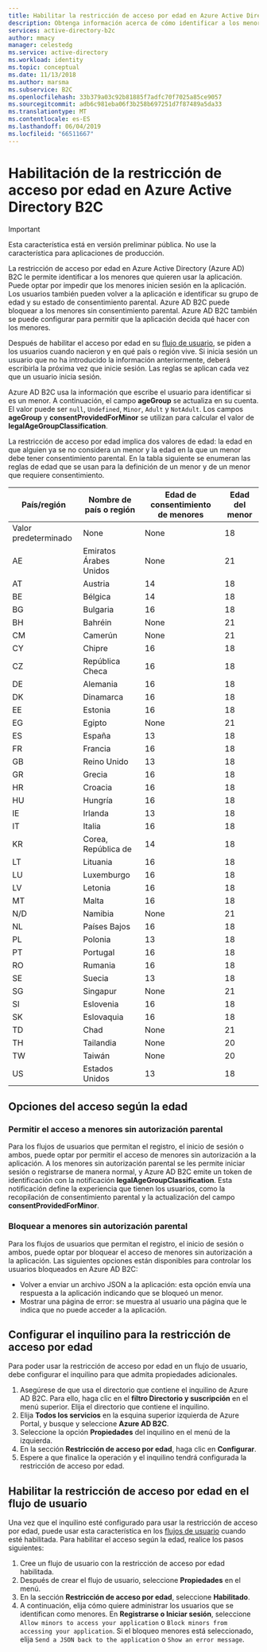 ```yaml
---
title: Habilitar la restricción de acceso por edad en Azure Active Directory B2C | Microsoft Docs
description: Obtenga información acerca de cómo identificar a los menores mediante la aplicación.
services: active-directory-b2c
author: mmacy
manager: celestedg
ms.service: active-directory
ms.workload: identity
ms.topic: conceptual
ms.date: 11/13/2018
ms.author: marsma
ms.subservice: B2C
ms.openlocfilehash: 33b379a03c92b81885f7adfc70f7025a85ce9057
ms.sourcegitcommit: adb6c981eba06f3b258b697251d7f87489a5da33
ms.translationtype: MT
ms.contentlocale: es-ES
ms.lasthandoff: 06/04/2019
ms.locfileid: "66511667"
---
```

# <a name="enable-age-gating-in-azure-active-directory-b2c"></a>Habilitación de la restricción de acceso por edad en Azure Active Directory B2C

>[!IMPORTANT]
>Esta característica está en versión preliminar pública. No use la característica para aplicaciones de producción. 
>

La restricción de acceso por edad en Azure Active Directory (Azure AD) B2C le permite identificar a los menores que quieren usar la aplicación. Puede optar por impedir que los menores inicien sesión en la aplicación. Los usuarios también pueden volver a la aplicación e identificar su grupo de edad y su estado de consentimiento parental. Azure AD B2C puede bloquear a los menores sin consentimiento parental. Azure AD B2C también se puede configurar para permitir que la aplicación decida qué hacer con los menores.

Después de habilitar el acceso por edad en su [flujo de usuario](active-directory-b2c-reference-policies.md), se piden a los usuarios cuando nacieron y en qué país o región vive. Si inicia sesión un usuario que no ha introducido la información anteriormente, deberá escribirla la próxima vez que inicie sesión. Las reglas se aplican cada vez que un usuario inicia sesión.

Azure AD B2C usa la información que escribe el usuario para identificar si es un menor. A continuación, el campo **ageGroup** se actualiza en su cuenta. El valor puede ser `null`, `Undefined`, `Minor`, `Adult` y `NotAdult`.  Los campos **ageGroup** y **consentProvidedForMinor** se utilizan para calcular el valor de **legalAgeGroupClassification**.

La restricción de acceso por edad implica dos valores de edad: la edad en que alguien ya se no considera un menor y la edad en la que un menor debe tener consentimiento parental. En la tabla siguiente se enumeran las reglas de edad que se usan para la definición de un menor y de un menor que requiere consentimiento.

| País/región | Nombre de país o región | Edad de consentimiento de menores | Edad del menor |
| -------------- | ------------------- | ----------------- | --------- |
| Valor predeterminado | None | None | 18 |
| AE | Emiratos Árabes Unidos | None | 21 |
| AT | Austria | 14 | 18 |
| BE | Bélgica | 14 | 18 |
| BG | Bulgaria | 16 | 18 |
| BH | Bahréin | None | 21 |
| CM | Camerún | None | 21 |
| CY | Chipre | 16 | 18 |
| CZ | República Checa | 16 | 18 |
| DE | Alemania | 16 | 18 |
| DK | Dinamarca | 16 | 18 |
| EE | Estonia | 16 | 18 |
| EG | Egipto | None | 21 |
| ES | España | 13 | 18 |
| FR | Francia | 16 | 18 |
| GB | Reino Unido | 13 | 18 |
| GR | Grecia | 16 | 18 |
| HR | Croacia | 16 | 18 |
| HU | Hungría | 16 | 18 |
| IE | Irlanda | 13 | 18 |
| IT | Italia | 16 | 18 |
| KR | Corea, República de | 14 | 18 |
| LT | Lituania | 16 | 18 |
| LU | Luxemburgo | 16 | 18 |
| LV | Letonia | 16 | 18 |
| MT | Malta | 16 | 18 |
| N/D | Namibia | None | 21 |
| NL | Países Bajos | 16 | 18 |
| PL | Polonia | 13 | 18 |
| PT | Portugal | 16 | 18 |
| RO | Rumania | 16 | 18 |
| SE | Suecia | 13 | 18 |
| SG | Singapur | None | 21 |
| SI | Eslovenia | 16 | 18 |
| SK | Eslovaquia | 16 | 18 |
| TD | Chad | None | 21 |
| TH | Tailandia | None | 20 |
| TW | Taiwán | None | 20 | 
| US | Estados Unidos | 13 | 18 |

## <a name="age-gating-options"></a>Opciones del acceso según la edad
 
### <a name="allowing-minors-without-parental-consent"></a>Permitir el acceso a menores sin autorización parental

Para los flujos de usuarios que permitan el registro, el inicio de sesión o ambos, puede optar por permitir el acceso de menores sin autorización a la aplicación. A los menores sin autorización parental se les permite iniciar sesión o registrarse de manera normal, y Azure AD B2C emite un token de identificación con la notificación **legalAgeGroupClassification**. Esta notificación define la experiencia que tienen los usuarios, como la recopilación de consentimiento parental y la actualización del campo **consentProvidedForMinor**.

### <a name="blocking-minors-without-parental-consent"></a>Bloquear a menores sin autorización parental

Para los flujos de usuarios que permitan el registro, el inicio de sesión o ambos, puede optar por bloquear el acceso de menores sin autorización a la aplicación. Las siguientes opciones están disponibles para controlar los usuarios bloqueados en Azure AD B2C:

- Volver a enviar un archivo JSON a la aplicación: esta opción envía una respuesta a la aplicación indicando que se bloqueó un menor.
- Mostrar una página de error: se muestra al usuario una página que le indica que no puede acceder a la aplicación.

## <a name="set-up-your-tenant-for-age-gating"></a>Configurar el inquilino para la restricción de acceso por edad

Para poder usar la restricción de acceso por edad en un flujo de usuario, debe configurar el inquilino para que admita propiedades adicionales.

1. Asegúrese de que usa el directorio que contiene el inquilino de Azure AD B2C. Para ello, haga clic en el **filtro Directorio y suscripción** en el menú superior. Elija el directorio que contiene el inquilino. 
2. Elija **Todos los servicios** en la esquina superior izquierda de Azure Portal, y busque y seleccione **Azure AD B2C**.
3. Seleccione la opción **Propiedades** del inquilino en el menú de la izquierda.
2. En la sección **Restricción de acceso por edad**, haga clic en **Configurar**.
3. Espere a que finalice la operación y el inquilino tendrá configurada la restricción de acceso por edad.

## <a name="enable-age-gating-in-your-user-flow"></a>Habilitar la restricción de acceso por edad en el flujo de usuario

Una vez que el inquilino esté configurado para usar la restricción de acceso por edad, puede usar esta característica en los [flujos de usuario](user-flow-versions.md) cuando esté habilitada. Para habilitar el acceso según la edad, realice los pasos siguientes:

1. Cree un flujo de usuario con la restricción de acceso por edad habilitada.
2. Después de crear el flujo de usuario, seleccione **Propiedades** en el menú.
3. En la sección **Restricción de acceso por edad**, seleccione **Habilitado**.
4. A continuación, elija cómo quiere administrar los usuarios que se identifican como menores. En **Registrarse o Iniciar sesión**, seleccione `Allow minors to access your application` o `Block minors from accessing your application`. Si el bloqueo menores está seleccionado, elija `Send a JSON back to the application` o `Show an error message`. 





